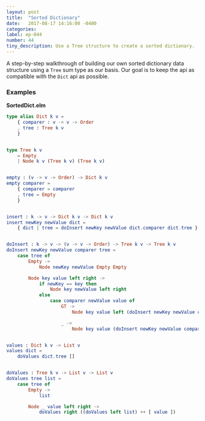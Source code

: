 ```yaml
---
layout: post
title:  "Sorted Dictionary"
date:   2017-08-17 14:16:00 -0400
categories:
label: ep-044
number: 44
tiny_description: Use a Tree structure to create a sorted dictionary.
---
```


A step-by-step walkthrough of building our own sorted dictionary data structure using a `Tree` sum type as our basis. Our goal is to keep the api as compatible with the `Dict` api as possible.

### Examples

**SortedDict.elm**

```elm
type alias Dict k v =
    { comparer : v -> v -> Order
    , tree : Tree k v
    }


type Tree k v
    = Empty
    | Node k v (Tree k v) (Tree k v)


empty : (v -> v -> Order) -> Dict k v
empty comparer =
    { comparer = comparer
    , tree = Empty
    }


insert : k -> v -> Dict k v -> Dict k v
insert newKey newValue dict =
    { dict | tree = doInsert newKey newValue dict.comparer dict.tree }


doInsert : k -> v -> (v -> v -> Order) -> Tree k v -> Tree k v
doInsert newKey newValue comparer tree =
    case tree of
        Empty ->
            Node newKey newValue Empty Empty

        Node key value left right ->
            if newKey == key then
                Node key newValue left right
            else
                case comparer newValue value of
                    GT ->
                        Node key value left (doInsert newKey newValue comparer right)

                    _ ->
                        Node key value (doInsert newKey newValue comparer left) right


values : Dict k v -> List v
values dict =
    doValues dict.tree []


doValues : Tree k v -> List v -> List v
doValues tree list =
    case tree of
        Empty ->
            list

        Node _ value left right ->
            doValues right ((doValues left list) ++ [ value ])

```
